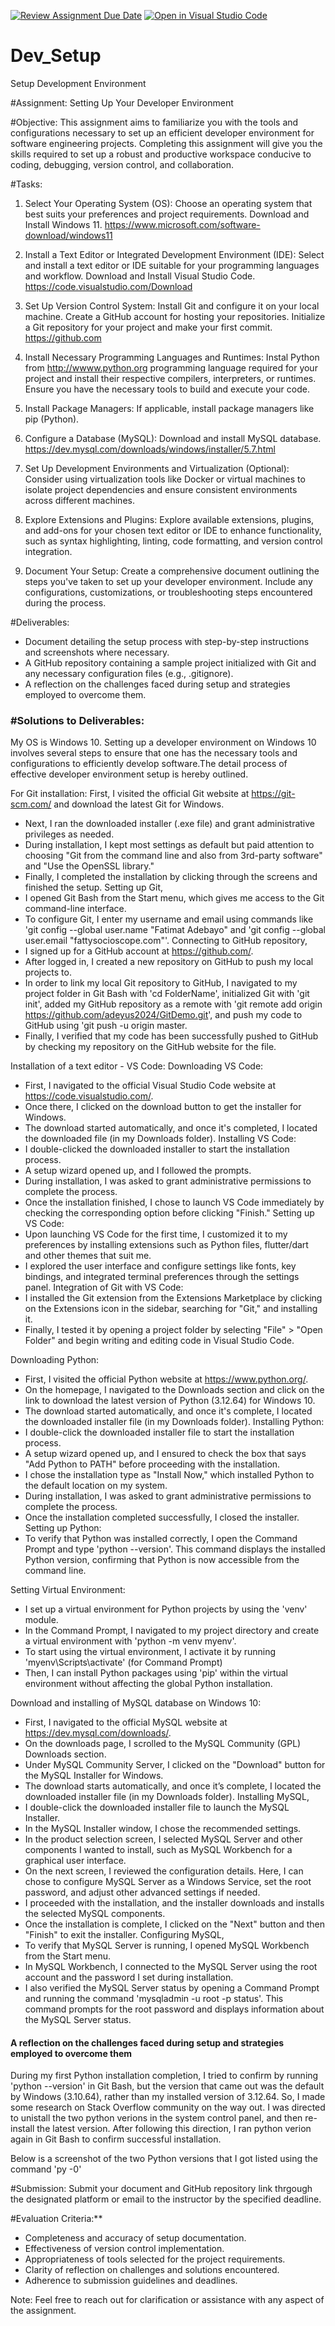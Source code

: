 [![Review Assignment Due Date](https://classroom.github.com/assets/deadline-readme-button-22041afd0340ce965d47ae6ef1cefeee28c7c493a6346c4f15d667ab976d596c.svg)](https://classroom.github.com/a/vbnbTt5m)
[![Open in Visual Studio Code](https://classroom.github.com/assets/open-in-vscode-2e0aaae1b6195c2367325f4f02e2d04e9abb55f0b24a779b69b11b9e10269abc.svg)](https://classroom.github.com/online_ide?assignment_repo_id=15276753&assignment_repo_type=AssignmentRepo)
# Dev_Setup
Setup Development Environment

#Assignment: Setting Up Your Developer Environment

#Objective:
This assignment aims to familiarize you with the tools and configurations necessary to set up an efficient developer environment for software engineering projects. Completing this assignment will give you the skills required to set up a robust and productive workspace conducive to coding, debugging, version control, and collaboration.

#Tasks:

1. Select Your Operating System (OS):
   Choose an operating system that best suits your preferences and project requirements. Download and Install Windows 11. https://www.microsoft.com/software-download/windows11

2. Install a Text Editor or Integrated Development Environment (IDE):
   Select and install a text editor or IDE suitable for your programming languages and workflow. Download and Install Visual Studio Code. https://code.visualstudio.com/Download
3. Set Up Version Control System:
   Install Git and configure it on your local machine. Create a GitHub account for hosting your repositories. Initialize a Git repository for your project and make your first commit. https://github.com

4. Install Necessary Programming Languages and Runtimes:
  Instal Python from http://wwww.python.org programming language required for your project and install their respective compilers, interpreters, or runtimes. Ensure you have the necessary tools to build and execute your code.

5. Install Package Managers:
   If applicable, install package managers like pip (Python).

6. Configure a Database (MySQL):
   Download and install MySQL database. https://dev.mysql.com/downloads/windows/installer/5.7.html

7. Set Up Development Environments and Virtualization (Optional):
   Consider using virtualization tools like Docker or virtual machines to isolate project dependencies and ensure consistent environments across different machines.

8. Explore Extensions and Plugins:
   Explore available extensions, plugins, and add-ons for your chosen text editor or IDE to enhance functionality, such as syntax highlighting, linting, code formatting, and version control integration.

9. Document Your Setup:
    Create a comprehensive document outlining the steps you've taken to set up your developer environment. Include any configurations, customizations, or troubleshooting steps encountered during the process. 

#Deliverables:
- Document detailing the setup process with step-by-step instructions and screenshots where necessary.
- A GitHub repository containing a sample project initialized with Git and any necessary configuration files (e.g., .gitignore).
- A reflection on the challenges faced during setup and strategies employed to overcome them.

<h3>#Solutions to Deliverables:</h3>

My OS is Windows 10. Setting up a developer environment on Windows 10 involves several steps to ensure that one has the necessary tools and configurations to efficiently develop software.The detail process of effective developer environment setup is hereby outlined.

For Git installation:
First, I visited the official Git website at https://git-scm.com/ and download the latest Git for Windows.
   - Next, I ran the downloaded installer (.exe file) and grant administrative privileges as needed.
   - During installation, I kept most settings as default but paid attention to choosing "Git from the command line and also from 3rd-party software" and "Use the OpenSSL library."
   - Finally, I completed the installation by clicking through the screens and finished the setup.
Setting up Git,
   - I opened Git Bash from the Start menu, which gives me access to the Git command-line interface.
   - To configure Git, I enter my username and email using commands like 'git config --global user.name "Fatimat Adebayo" and 'git config --global user.email "fattysocioscope.com"'.
Connecting to GitHub repository,
   - I signed up for a GitHub account at https://github.com/.
   - After logged in, I created a new repository on GitHub to push my local projects to.
   - In order to link my local Git repository to GitHub, I navigated to my project folder in Git Bash with 'cd FolderName', initialized Git with 'git init', added my GitHub repository as a remote with 'git remote add origin https://github.com/adeyus2024/GitDemo.git', and push my code to GitHub using 'git push -u origin master.
   - Finally, I verified that my code has been successfully pushed to GitHub by checking my repository on the GitHub website for the file.

Installation of a text editor - VS Code:
Downloading VS Code:
   - First, I navigated to the official Visual Studio Code website at https://code.visualstudio.com/.
   - Once there, I clicked on the download button to get the installer for Windows.
   - The download started automatically, and once it's completed, I located the downloaded file (in my Downloads folder).
Installing VS Code:
   - I double-clicked the downloaded installer to start the installation process.
   - A setup wizard opened up, and I followed the prompts.
   - During installation, I was asked to grant administrative permissions to complete the process.
   - Once the installation finished, I chose to launch VS Code immediately by checking the corresponding option before clicking "Finish."
Setting up VS Code:
   - Upon launching VS Code for the first time, I customized it to my preferences by installing extensions such as Python files, flutter/dart and other themes that suit me.
   - I explored the user interface and configure settings like fonts, key bindings, and integrated terminal preferences through the settings panel.
Integration of Git with VS Code:
   - I installed the Git extension from the Extensions Marketplace by clicking on the Extensions icon in the sidebar, searching for "Git," and installing it.
   - Finally, I tested it by opening a project folder by selecting "File" > "Open Folder" and begin writing and editing code in Visual Studio Code.

Downloading Python:
   - First, I visited the official Python website at https://www.python.org/.
   - On the homepage, I navigated to the Downloads section and click on the link to download the latest version of Python (3.12.64) for Windows 10.
   - The download started automatically, and once it's complete, I located the downloaded installer file (in my Downloads folder).
Installing Python:
   - I double-click the downloaded installer file to start the installation process.
   - A setup wizard opened up, and I ensured to check the box that says "Add Python to PATH" before proceeding with the installation.
   - I chose the installation type as "Install Now," which installed Python to the default location on my system.
   - During installation, I was asked to grant administrative permissions to complete the process.
   - Once the installation completed successfully, I closed the installer.
Setting up Python:
   - To verify that Python was installed correctly, I open the Command Prompt  and type 'python --version'. This command displays the installed Python version, confirming that Python is now accessible from the command line.
   
Setting Virtual Environment:
   - I set up a virtual environment for Python projects by using the 'venv' module. 
   - In the Command Prompt, I navigated to my project directory and create a virtual environment with 'python -m venv myenv'.
   - To start using the virtual environment, I activate it by running 'myenv\Scripts\activate' (for Command Prompt) 
   - Then, I can install Python packages using 'pip' within the virtual environment without affecting the global Python installation.

Download and installing of MySQL database on Windows 10:
   - First, I navigated to the official MySQL website at https://dev.mysql.com/downloads/.
   - On the downloads page, I scrolled to the MySQL Community (GPL) Downloads section.
   - Under MySQL Community Server, I clicked on the "Download" button for the MySQL Installer for Windows.
   - The download starts automatically, and once it’s complete, I located the downloaded installer file (in my Downloads folder).
Installing MySQL,
   - I double-click the downloaded installer file to launch the MySQL Installer.
   - In the MySQL Installer window, I chose the recommended settings.
   - In the product selection screen, I selected MySQL Server and other components I wanted to install, such as MySQL Workbench for a graphical user interface.
   - On the next screen, I reviewed the configuration details. Here, I can chose to configure MySQL Server as a Windows Service, set the root password, and adjust other advanced settings if needed.
   - I proceeded with the installation, and the installer downloads and installs the selected MySQL components. 
   - Once the installation is complete, I clicked on the "Next" button and then "Finish" to exit the installer.
Configuring MySQL,
   - To verify that MySQL Server is running, I opened MySQL Workbench from the Start menu.
   - In MySQL Workbench, I connected to the MySQL Server using the root account and the password I set during installation.
   - I also verified the MySQL Server status by opening a Command Prompt and running the command 'mysqladmin -u root -p status'. This command prompts for the root password and displays information about the MySQL Server status.


<h4> A reflection on the challenges faced during setup and strategies employed to overcome them </h4>
During my first Python installation completion, I tried to confirm by running 'python --version' in Git Bash, but the version that came out was the default by Windows (3.10.64), rather than my installed version of 3.12.64.
So, I made some research on Stack Overflow community on the way out.
I was directed to unistall the two python verions in the system control panel, and then re-install the latest version.
After following this direction, I ran python verion again in Git Bash to confirm successful installation.

Below is a screenshot of the two Python versions that I got listed using the command 'py -0'



#Submission:
Submit your document and GitHub repository link thrgough the designated platform or email to the instructor by the specified deadline.

#Evaluation Criteria:**
- Completeness and accuracy of setup documentation.
- Effectiveness of version control implementation.
- Appropriateness of tools selected for the project requirements.
- Clarity of reflection on challenges and solutions encountered.
- Adherence to submission guidelines and deadlines.

Note: Feel free to reach out for clarification or assistance with any aspect of the assignment.
